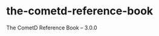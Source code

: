 the-cometd-reference-book
=========================

The CometD Reference Book – 3.0.0


[目录]: https://github.com/limingwei/the-cometd-reference-book/blob/master/book/catalog.md  (点击前往目录)

